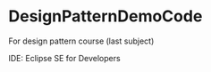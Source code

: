# DesignPatternDemoCode

 For design pattern course (last subject)
 
 IDE: Eclipse SE for Developers
